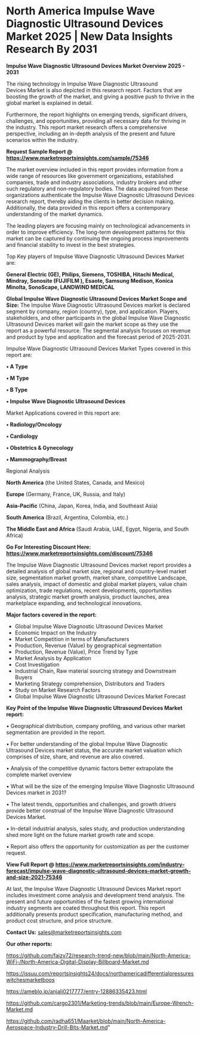 # North America Impulse Wave Diagnostic Ultrasound Devices Market 2025 | New Data Insights Research By 2031

<Strong> Impulse Wave Diagnostic Ultrasound Devices Market Overview 2025 - 2031</strong>

The rising technology in Impulse Wave Diagnostic Ultrasound Devices Market is also depicted in this research report. Factors that are boosting the growth of the market, and giving a positive push to thrive in the global market is explained in detail.

Furthermore, the report highlights on emerging trends, significant drivers, challenges, and opportunities, providing all necessary data for thriving in the industry. This report market research offers a comprehensive perspective, including an in-depth analysis of the present and future scenarios within the industry.

<strong>Request Sample Report @ <a href=https://www.marketreportsinsights.com/sample/75346>https://www.marketreportsinsights.com/sample/75346</a></strong>

The market overview included in this report provides information from a wide range of resources like government organizations, established companies, trade and industry associations, industry brokers and other such regulatory and non-regulatory bodies. The data acquired from these organizations authenticate the Impulse Wave Diagnostic Ultrasound Devices research report, thereby aiding the clients in better decision making. Additionally, the data provided in this report offers a contemporary understanding of the market dynamics.

The leading players are focusing mainly on technological advancements in order to improve efficiency. The long-term development patterns for this market can be captured by continuing the ongoing process improvements and financial stability to invest in the best strategies.

Top Key players of Impulse Wave Diagnostic Ultrasound Devices Market are:

<strong>General Electric (GE), Philips, Siemens, TOSHIBA, Hitachi Medical, Mindray, Sonosite (FUJIFILM ), Esaote, Samsung Medison, Konica Minolta, SonoScape, LANDWIND MEDICAL</strong>

<strong><b>Global Impulse Wave Diagnostic Ultrasound Devices Market Scope and Size:</b></strong>
The Impulse Wave Diagnostic Ultrasound Devices market is declared segment by company, region (country), type, and application. Players, stakeholders, and other participants in the global Impulse Wave Diagnostic Ultrasound Devices market will gain the market scope as they use the report as a powerful resource. The segmental analysis focuses on revenue and product by type and application and the forecast period of 2025-2031.

Impulse Wave Diagnostic Ultrasound Devices Market Types covered in this report are:

<strong>• A Type

• M Type

• B Type

• Impulse Wave Diagnostic Ultrasound Devices</strong>

Market Applications covered in this report are:

<strong>• Radiology/Oncology

• Cardiology

• Obstetrics & Gynecology

• Mammography/Breast</strong> 

Regional Analysis

<strong>North America</strong> (the United States, Canada, and Mexico)

<strong>Europe</strong> (Germany, France, UK, Russia, and Italy)

<strong>Asia-Pacific</strong> (China, Japan, Korea, India, and Southeast Asia)

<strong>South America</strong> (Brazil, Argentina, Colombia, etc.)

<strong>The Middle East and Africa</strong> (Saudi Arabia, UAE, Egypt, Nigeria, and South Africa)

<strong>Go For Interesting Discount Here: <a href=https://www.marketreportsinsights.com/discount/75346>https://www.marketreportsinsights.com/discount/75346</a></strong>

The Impulse Wave Diagnostic Ultrasound Devices market report provides a detailed analysis of global market size, regional and country-level market size, segmentation market growth, market share, competitive Landscape, sales analysis, impact of domestic and global market players, value chain optimization, trade regulations, recent developments, opportunities analysis, strategic market growth analysis, product launches, area marketplace expanding, and technological innovations.

<strong><b>Major factors covered in the report:</b></strong>
<ul>
  <li>Global Impulse Wave Diagnostic Ultrasound Devices Market </li>
  <li>Economic Impact on the Industry</li>
  <li>Market Competition in terms of Manufacturers</li>
  <li>Production, Revenue (Value) by geographical segmentation</li>
  <li>Production, Revenue (Value), Price Trend by Type</li>
  <li>Market Analysis by Application</li>
  <li>Cost Investigation</li>
  <li>Industrial Chain, Raw material sourcing strategy and Downstream Buyers</li>
  <li>Marketing Strategy comprehension, Distributors and Traders</li>
  <li>Study on Market Research Factors</li>
  <li>Global Impulse Wave Diagnostic Ultrasound Devices Market Forecast</li>
</ul>

<strong><b>Key Point of the Impulse Wave Diagnostic Ultrasound Devices Market report:</b></strong>

• Geographical distribution, company profiling, and various other market segmentation are provided in the report.

• For better understanding of the global Impulse Wave Diagnostic Ultrasound Devices market status, the accurate market valuation which comprises of size, share, and revenue are also covered.

• Analysis of the competitive dynamic factors better extrapolate the complete market overview

• What will be the size of the emerging Impulse Wave Diagnostic Ultrasound Devices market in 2031?

• The latest trends, opportunities and challenges, and growth drivers provide better construal of the Impulse Wave Diagnostic Ultrasound Devices Market.

• In-detail industrial analysis, sales study, and production understanding shed more light on the future market growth rate and scope.

• Report also offers the opportunity for customization as per the customer request.

<strong><b>View Full Report @ <a href=https://www.marketreportsinsights.com/industry-forecast/impulse-wave-diagnostic-ultrasound-devices-market-growth-and-size-2021-75346>https://www.marketreportsinsights.com/industry-forecast/impulse-wave-diagnostic-ultrasound-devices-market-growth-and-size-2021-75346</a></b></strong>


At last, the Impulse Wave Diagnostic Ultrasound Devices Market report includes investment come analysis and development trend analysis. The present and future opportunities of the fastest growing international industry segments are coated throughout this report. This report additionally presents product specification, manufacturing method, and product cost structure, and price structure.

<strong>Contact Us:</strong>
sales@marketreportsinsights.com

<strong>Our other reports:</strong>

<a href=https://github.com/faizy72/research-trend-new/blob/main/North-America-WiFi-/North-America-Digital-Display-Billboard-Market.md>https://github.com/faizy72/research-trend-new/blob/main/North-America-WiFi-/North-America-Digital-Display-Billboard-Market.md</a>

<a href=https://issuu.com/reportsinsights24/docs/northamericadifferentialpressureswitchesmarketboos>https://issuu.com/reportsinsights24/docs/northamericadifferentialpressureswitchesmarketboos</a>

<a href=https://ameblo.jp/anjali0217777/entry-12886335423.html>https://ameblo.jp/anjali0217777/entry-12886335423.html</a>

<a href=https://github.com/cargo2301/Marketing-trends/blob/main/Europe-Wrench-Market.md>https://github.com/cargo2301/Marketing-trends/blob/main/Europe-Wrench-Market.md</a>

<a href=https://github.com/radha651/Maarket/blob/main/North-America-Aerospace-Industry-Drill-Bits-Market.md>https://github.com/radha651/Maarket/blob/main/North-America-Aerospace-Industry-Drill-Bits-Market.md</a>"
